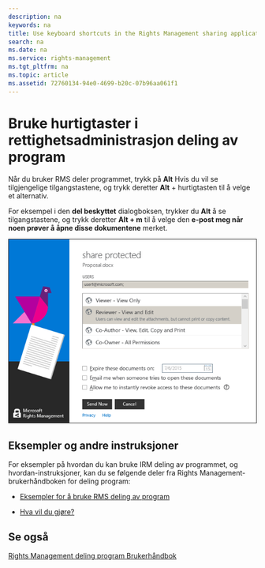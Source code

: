 ```yaml
---
description: na
keywords: na
title: Use keyboard shortcuts in the Rights Management sharing application
search: na
ms.date: na
ms.service: rights-management
ms.tgt_pltfrm: na
ms.topic: article
ms.assetid: 72760134-94e0-4699-b20c-07b96aa061f1
---
```

# Bruke hurtigtaster i rettighetsadministrasjon deling av program
Når du bruker RMS deler programmet, trykk på **Alt** Hvis du vil se tilgjengelige tilgangstastene, og trykk deretter **Alt** + hurtigtasten til å velge et alternativ.

For eksempel i den **del beskyttet** dialogboksen, trykker du **Alt** å se tilgangstastene, og trykk deretter **Alt + m** til å velge den **e-post meg når noen prøver å åpne disse dokumentene** merket.

![](../Image/ADRMS_MSRMSApp_AccessKeys.png)

## Eksempler og andre instruksjoner
For eksempler på hvordan du kan bruke IRM deling av programmet, og hvordan-instruksjoner, kan du se følgende deler fra Rights Management-brukerhåndboken for deling program:

-   [Eksempler for å bruke RMS deling av program](../Topic/Rights_Management_sharing_application_user_guide.md#BKMK_SharingExamples)

-   [Hva vil du gjøre?](../Topic/Rights_Management_sharing_application_user_guide.md#BKMK_SharingInstructions)

## Se også
[Rights Management deling program Brukerhåndbok](../Topic/Rights_Management_sharing_application_user_guide.md)

